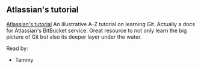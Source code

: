 ## Atlassian's tutorial
[Atlassian's tutorial](https://www.atlassian.com/git)
An illustrative A-Z tutorial on learning Git. Actually a docs for Atlassian's BitBucket service. Great resource to not only learn the big picture of Git but also its deeper layer under the water.

Read by:
* Tammy